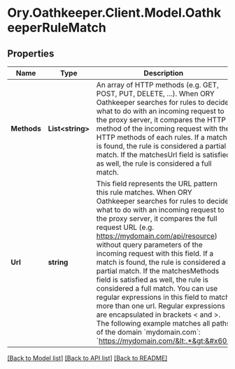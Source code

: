 # Ory.Oathkeeper.Client.Model.OathkeeperRuleMatch

## Properties

Name | Type | Description | Notes
------------ | ------------- | ------------- | -------------
**Methods** | **List&lt;string&gt;** | An array of HTTP methods (e.g. GET, POST, PUT, DELETE, ...). When ORY Oathkeeper searches for rules to decide what to do with an incoming request to the proxy server, it compares the HTTP method of the incoming request with the HTTP methods of each rules. If a match is found, the rule is considered a partial match. If the matchesUrl field is satisfied as well, the rule is considered a full match. | [optional] 
**Url** | **string** | This field represents the URL pattern this rule matches. When ORY Oathkeeper searches for rules to decide what to do with an incoming request to the proxy server, it compares the full request URL (e.g. https://mydomain.com/api/resource) without query parameters of the incoming request with this field. If a match is found, the rule is considered a partial match. If the matchesMethods field is satisfied as well, the rule is considered a full match.  You can use regular expressions in this field to match more than one url. Regular expressions are encapsulated in brackets &lt; and &gt;. The following example matches all paths of the domain &#x60;mydomain.com&#x60;: &#x60;https://mydomain.com/&lt;.*&gt;&#x60;. | [optional] 

[[Back to Model list]](../README.md#documentation-for-models) [[Back to API list]](../README.md#documentation-for-api-endpoints) [[Back to README]](../README.md)

